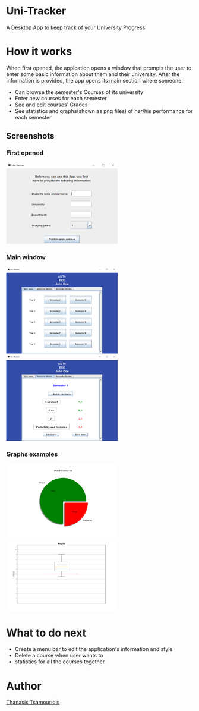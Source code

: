 # Uni-Tracker
A Desktop App to keep track of your University Progress 

# How it works
When first opened, the applcation opens a window that prompts the user to enter some basic information about them and their university. After the information is provided, the app opens its main section where someone:
* Can browse the semester's Courses of its university
* Enter new courses for each semester
* See and edit courses' Grades
* See statistics and graphs(shown as png files) of her/his performance for each semester 

## Screenshots
### First opened
<img src="https://github.com/tsamourid/Uni-Tracker/blob/main/screenshots/im0.png" alt="demo1" width="300"/>

### Main window
<img src="https://github.com/tsamourid/Uni-Tracker/blob/main/screenshots/im1.png" alt="demo1" width="300"/><img src="https://github.com/tsamourid/Uni-Tracker/blob/main/screenshots/im2.png" alt="demo1" width="300"/> 

### Graphs examples
<img src="https://github.com/tsamourid/Uni-Tracker/blob/main/screenshots/im3.png" alt="demo1" width="300"/>
<img src="https://github.com/tsamourid/Uni-Tracker/blob/main/screenshots/im4.png" alt="demo1" width="300"/> 

# What to do next
* Create a menu bar to edit the application's information and style
* Delete a course when user wants to
* statistics for all the courses together

# Author
[Thanasis Tsamouridis](https://github.com/tsamouridis)
